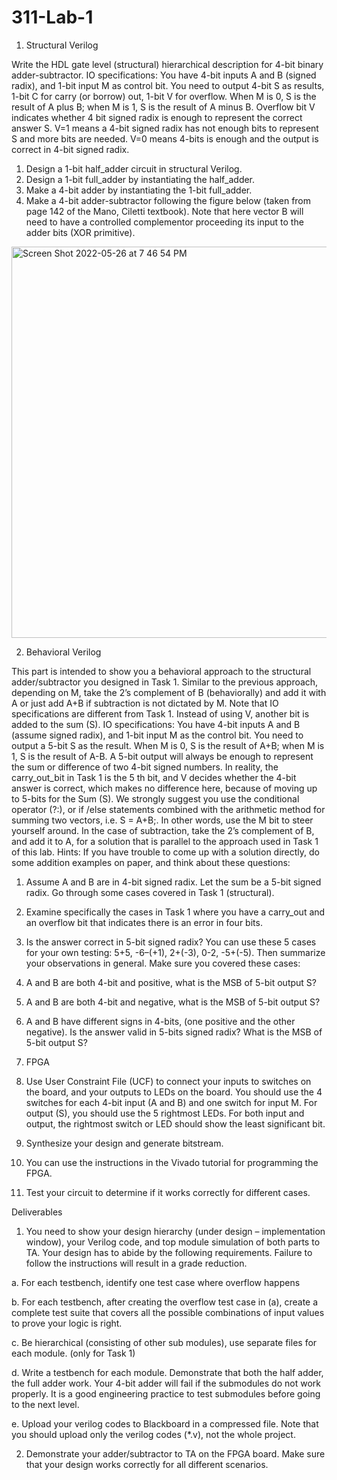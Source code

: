 # 311-Lab-1
1. Structural Verilog

Write the HDL gate level (structural) hierarchical description for 4-bit binary adder-subtractor.
IO specifications: You have 4-bit inputs A and B (signed radix), and 1-bit input M as control bit.
You need to output 4-bit S as results, 1-bit C for carry (or borrow) out, 1-bit V for overflow.
When M is 0, S is the result of A plus B; when M is 1, S is the result of A minus B. Overflow bit V
indicates whether 4 bit signed radix is enough to represent the correct answer S. V=1 means a
4-bit signed radix has not enough bits to represent S and more bits are needed. V=0 means 4-bits
is enough and the output is correct in 4-bit signed radix.
1. Design a 1-bit half_adder circuit in structural Verilog.
2. Design a 1-bit full_adder by instantiating the half_adder.
3. Make a 4-bit adder by instantiating the 1-bit full_adder.
4. Make a 4-bit adder-subtractor following the figure below (taken from page 142 of the
Mano, Ciletti textbook). Note that here vector B will need to have a controlled
complementor proceeding its input to the adder bits (XOR primitive).

<img width="626" alt="Screen Shot 2022-05-26 at 7 46 54 PM" src="https://user-images.githubusercontent.com/91172956/170601586-5d834512-f04a-4920-bcbf-51e8279be0fa.png">

2. Behavioral Verilog

This part is intended to show you a behavioral approach to the structural adder/subtractor you
designed in Task 1. Similar to the previous approach, depending on M, take the 2’s complement
of B (behaviorally) and add it with A or just add A+B if subtraction is not dictated by M.
Note that IO specifications are different from Task 1. Instead of using V, another bit is added to
the sum (S).
IO specifications: You have 4-bit inputs A and B (assume signed radix), and 1-bit input M as the
control bit. You need to output a 5-bit S as the result. When M is 0, S is the result of A+B; when
M is 1, S is the result of A-B. A 5-bit output will always be enough to represent the sum or
difference of two 4-bit signed numbers. In reality, the carry_out_bit in Task 1 is the 5
th bit,
and V decides whether the 4-bit answer is correct, which makes no difference here, because of
moving up to 5-bits for the Sum (S).
We strongly suggest you use the conditional operator (?:), or if /else statements combined with
the arithmetic method for summing two vectors, i.e. S = A+B;. In other words, use the M bit to
steer yourself around. In the case of subtraction, take the 2’s complement of B, and add it to A,
for a solution that is parallel to the approach used in Task 1 of this lab.
Hints: If you have trouble to come up with a solution directly, do some addition examples on
paper, and think about these questions:
1. Assume A and B are in 4-bit signed radix. Let the sum be a 5-bit signed radix. Go
through some cases covered in Task 1 (structural).
2. Examine specifically the cases in Task 1 where you have a carry_out and an
overflow bit that indicates there is an error in four bits.
3. Is the answer correct in 5-bit signed radix? You can use these 5 cases for your own
testing: 5+5, -6–(+1), 2+(-3), 0-2, -5+(-5).
Then summarize your observations in general. Make sure you covered these cases:
3. A and B are both 4-bit and positive, what is the MSB of 5-bit output S?
4. A and B are both 4-bit and negative, what is the MSB of 5-bit output S?
5. A and B have different signs in 4-bits, (one positive and the other negative). Is the
answer valid in 5-bits signed radix? What is the MSB of 5-bit output S?

  3. FPGA

1. Use User Constraint File (UCF) to connect your inputs to switches on the board, and your
outputs to LEDs on the board. You should use the 4 switches for each 4-bit input (A and
B) and one switch for input M. For output (S), you should use the 5 rightmost LEDs. For
both input and output, the rightmost switch or LED should show the least significant bit.
2. Synthesize your design and generate bitstream.
3. You can use the instructions in the Vivado tutorial for programming the FPGA.
4. Test your circuit to determine if it works correctly for different cases.

Deliverables
1. You need to show your design hierarchy (under design – implementation window),
your Verilog code, and top module simulation of both parts to TA. Your design has to
abide by the following requirements. Failure to follow the instructions will result in a
grade reduction.

a. For each testbench, identify one test case where overflow happens

b. For each testbench, after creating the overflow test case in (a), create a
complete test suite that covers all the possible combinations of input values
to prove your logic is right.

c. Be hierarchical (consisting of other sub modules), use separate files for each
module. (only for Task 1)

d. Write a testbench for each module. Demonstrate that both the half adder, the
full adder work. Your 4-bit adder will fail if the submodules do not work
properly. It is a good engineering practice to test submodules before going to
the next level.

e. Upload your verilog codes to Blackboard in a compressed file. Note that you should upload only the verilog codes (*.v), not the whole project.

2. Demonstrate your adder/subtractor to TA on the FPGA board. Make sure that your design
works correctly for all different scenarios.

